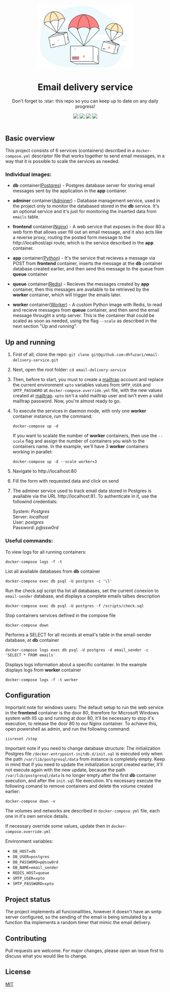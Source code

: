 <h1 align="center">
  <img src="./delivery-airmail.png" alt="Email delivery service" width="300">
  <br><br>
  Email delivery service
</h1>

<div align="center">
    <p>Don't forget to :star: this repo so you can keep up to date on any daily progress!</p>
    <img src="https://forthebadge.com/images/badges/made-with-python.svg" />
    <img src="https://forthebadge.com/images/badges/built-with-love.svg" />
    <img src="https://forthebadge.com/images/badges/uses-html.svg" />
    <img src="https://forthebadge.com/images/badges/powered-by-coffee.svg" />
    <br>
    <br>
</div>

## Basic overview

This project consists of 6 services (containers) described in a `docker-compose.yml` descriptor file that works together to send email messages, in a way that it is possible to scale the services as needed.

### Individual images:

* **db** container([Postgres](https://hub.docker.com/_/postgres)) - Postgres database server for storing email messages sent by the application in the **app** contianer.

* **adminer** container([Adminer](https://hub.docker.com/_/adminer)) - Database management service, used in the project only to monitor the databased stored in the **db** service. It's an optional service and it's just for monitoring the inserted data from `emails` table.

* **frontend** container([Nginx](https://hub.docker.com/_/nginx)) - A web service that exposes in the door 80 a web form that allows user fill out an email message, and it also acts like a reverse proxy, routing the posted form message to the http://localhost/api route, which is the service described in the **app** container.

* **app** container([Python](https://hub.docker.com/_/python)) - It's the service that recieves a message via POST from **frontend** container, inserts the message at the **db** container database created earlier, and then send this message to the queue from **queue** container

* **queue** container([Redis](https://hub.docker.com/_/redis)) - Recieves the messages created by **app** container, then this messages are available to be retrieved by the **worker** container, which will trigger the emails later.

* **worker** container([Worker](https://hub.docker.com/_/python)) - A custom Python image with Redis, to read and recieve messages from **queue** container, and then send the email message throught a smtp server. This is the container that could be scaled as soon as needed, using the flag `--scale` as described in the next section "Up and running". 


## Up and running

1) First of all, clone the repo: `git clone git@github.com:dhfuzari/email-delivery-service.git` 

2) Next, open the root folder: `cd email-delivery-service`

2) Then, before to start, you must to create a [mailtrap](https://mailtrap.io) account and replace the current environment `xpto` variables values from `SMTP_USER` and `SMTP_PASSWORD` at `docker-compose.override.yml` file, with the new values created at [mailtrap](https://mailtrap.io). `xpto` isn't a valid mailtrap user and isn't even a valid mailtrap password. Now, you're almost ready to go.

3) To execute the services in daemon mode, with only one **worker** container instance, run the command:  
    ```
    docker-compose up -d
    ```
    If you want to scalate the number of **worker** containers, then use the `--scale` flag and assign the number of containers you wish to the containers name. In the example, we'll have 3 **worker** containers working in parallel:
    ```
    docker-compose up -d --scale worker=3
    ```

4) Navigate to http://localhost:80

5) Fill the form with requested data and click on send 

4) The adminer service used to track email data stored in Postgres is available via the URL http://localhost:81. To authenticate in it, use the followind credentials:

    System: *Postgres*  
    Server: *localhost*  
    User: *postgres*  
    Password: *p@ssw0rd*  

### Useful commands:

To view logs for all running containers: 
```
docker-compose logs -f -t
```

List all available databases from **db** container
```
docker-compose exec db psql -U postgres -c '\l'
```

Run the check.sql script tha list all databases, set the current conexion to `email-sender` database, and displays a complete emails talbes description 
```
docker-compose exec db psql -U postgres -f /scripts/check.sql
```

Stop containers services defined in the compose file
```
docker-compose down
```

Performs a SELECT for all records at email's table in the email-sender database, at **db** container
```
docker-compose logs exec db psql -U postgres -d email_sender -c 'SELECT * FROM emails'
```

Displays logs information about a specific container. In the example displays logs from **worker** container
```
docker-compose logs -f -t worker
```

## Configuration

Important note for windows users: The default setup to run the web service in the **frontend** container is the door 80, therefore for Microsoft Windows system with IIS up and running at door 80, it'll be
necessary to stop it's execution, to release the door 80 to our Nginx container. To achieve this, open powershell as admin, and run the following command:
```
iisreset /stop
```

Important note if you need to change database structure: The initialization Postgres file `/docker-entrypoint-initdb.d/init.sql` is executed only when the path `/var/lib/postgresql/data` from instance is completely empty. Keep in mind that if you need to update the initialization script created earlier, it'll not execute again with the new update, because the path `/var/lib/postgresql/data` is no longer empty after the first **db** container execution, and after the `init.sql` file execution. It's necessary execute the following comand to remove containers and delete the volume created earlier:
```
docker-compose down -v
```

The volumes and networks are described in `docker-compose.yml` file, each one in it's own service details.

If necessary override some values, update then in `docker-compose.override.yml`

Environment variables:

* `DB_HOST=db`
* `DB_USER=postgres`
* `DB_PASSWORD=p@ssw0rd`
* `DB_NAME=email_sender`
* `REDIS_HOST=queue`
* `SMTP_USER=xpto`
* `SMTP_PASSWORD=xpto`
 
## Project status

The project implements all funcionallities, however it doesn't have an smtp server configured, so the sending of the email is being simulated by a function tha implements a random timer that mimic the email delivery. 

## Contributing

Pull requests are welcome. For major changes, please open an issue first to discuss what you would like to change.

## License

[MIT](https://choosealicense.com/licenses/mit/)